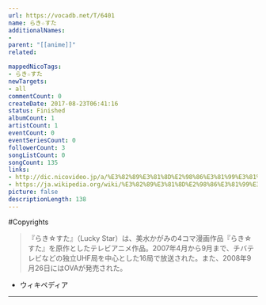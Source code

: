 ```yaml
---
url: https://vocadb.net/T/6401
name: らき☆すた
additionalNames: 
- 
parent: "[[anime]]"
related:

mappedNicoTags:
- らき☆すた
newTargets:
- all
commentCount: 0
createDate: 2017-08-23T06:41:16
status: Finished
albumCount: 1
artistCount: 1
eventCount: 0
eventSeriesCount: 0
followerCount: 3
songListCount: 0
songCount: 135
links: 
- http://dic.nicovideo.jp/a/%E3%82%89%E3%81%8D%E2%98%86%E3%81%99%E3%81%9F
- https://ja.wikipedia.org/wiki/%E3%82%89%E3%81%8D%E2%98%86%E3%81%99%E3%81%9F_%28%E3%82%A2%E3%83%8B%E3%83%A1%29
picture: false
descriptionLength: 138
---
```


#Copyrights

> 『らき☆すた』（Lucky Star）は、美水かがみの4コマ漫画作品『らき☆すた』を原作としたテレビアニメ作品。2007年4月から9月まで、チバテレビなどの独立UHF局を中心とした16局で放送された。また、2008年9月26日にはOVAが発売された。

- ウィキペディア

---

